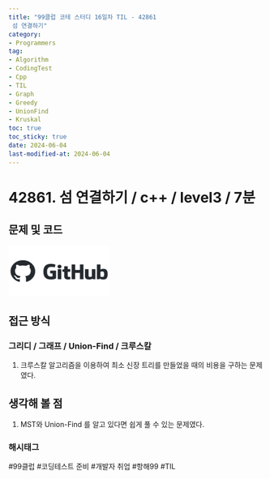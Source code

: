 ```yaml
---
title: "99클럽 코테 스터디 16일차 TIL - 42861
 섬 연결하기"
category:
- Programmers
tag:
- Algorithm
- CodingTest
- Cpp
- TIL
- Graph
- Greedy
- UnionFind
- Kruskal
toc: true
toc_sticky: true
date: 2024-06-04
last-modified-at: 2024-06-04
---
```


# 42861. 섬 연결하기 / c++ / level3 / 7분

## 문제 및 코드

[<img src="https://github.com/Sho1007/sho1007.github.io/blob/main/assets/images/github-logo-vector.png?raw=true" width="200" height="100"/>](https://github.com/Sho1007/Algorithm/tree/main/%ED%94%84%EB%A1%9C%EA%B7%B8%EB%9E%98%EB%A8%B8%EC%8A%A4/3/42861.%E2%80%85%EC%84%AC%E2%80%85%EC%97%B0%EA%B2%B0%ED%95%98%EA%B8%B0)

## 접근 방식
### 그리디 / 그래프 / Union-Find / 크루스칼
1. 크루스칼 알고리즘을 이용하여 최소 신장 트리를 만들었을 때의 비용을 구하는 문제였다.

## 생각해 볼 점
1. MST와 Union-Find 를 알고 있다면 쉽게 풀 수 있는 문제였다.

###  해시태그
#99클럽 #코딩테스트 준비 #개발자 취업 #항해99 #TIL